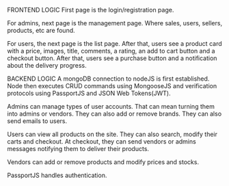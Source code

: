 FRONTEND LOGIC
First page is the login/registration page.

For admins, next page is the management page. Where sales, users, sellers, products, etc are found.

For users, the next page is the list page.
After that, users see a product card with a price, images, title, comments, a rating, an add to cart button and a checkout button.
After that, users see a purchase button and a notification about the delivery progress.


BACKEND LOGIC
A mongoDB connection to nodeJS is first established. Node then executes CRUD commands using MongooseJS and verification protocols using PassportJS and JSON Web Tokens(JWT).

Admins can manage types of user accounts. That can mean turning them into admins or vendors. They can also add or remove brands. They can also send emails to users.

Users can view all products on the site. They can also search, modify their carts and checkout. At checkout, they can send vendors or admins messages notifying them to deliver their products.

Vendors can add or remove products and modify prices and stocks.

PassportJS handles authentication.